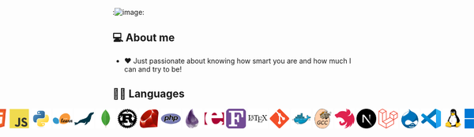 :![image](https://media.giphy.com/media/i2rNOf3b7vJgk/source.gif):

## 💻 About me

- ❤️ Just passionate about knowing how smart you are and how much I can and try to be!

## 👨‍💻 Languages

<div style="display: flex; align-items: center; justify-content: center;">
<img src="https://github.com/devicons/devicon/blob/master/icons/html5/html5-original.svg" alt="html5" width="40" height="40"/>&nbsp;
<img src="https://github.com/devicons/devicon/blob/master/icons/javascript/javascript-original.svg" alt="javascript" width="40" height="40"/>&nbsp;
<img src="https://github.com/devicons/devicon/blob/master/icons/python/python-original.svg" alt="python" width="40" height="40"/> &nbsp;
<img src="https://github.com/devicons/devicon/blob/master/icons/scikitlearn/scikitlearn-original.svg" alt="scikitlearn" width="40" height="40"/> &nbsp;
<img src="https://github.com/devicons/devicon/blob/master/icons/mariadb/mariadb-original.svg" alt="mariadb" width="40" height="40"/> &nbsp;
<img src="https://github.com/devicons/devicon/blob/master/icons/mongodb/mongodb-original.svg" alt="mongodb" width="40" height="40"/> &nbsp;
<img src="https://github.com/devicons/devicon/blob/master/icons/rust/rust-original.svg" alt="rust" width="40" height="40"/> &nbsp;
<img src="https://github.com/devicons/devicon/blob/master/icons/ruby/ruby-original.svg" alt="ruby" width="40" height="40"/> &nbsp;
<img src="https://github.com/devicons/devicon/blob/master/icons/php/php-original.svg" alt="php" width="40" height="40"/> &nbsp;
<img src="https://github.com/devicons/devicon/blob/master/icons/elixir/elixir-original.svg" alt="elixir" width="40" height="40"/> &nbsp;
<img src="https://github.com/devicons/devicon/blob/master/icons/erlang/erlang-original.svg" alt="erlang" width="40" height="40"/> &nbsp;
<img src="https://github.com/devicons/devicon/blob/master/icons/fortran/fortran-original.svg" alt="fortran" width="40" height="40"/> &nbsp;
<img src="https://github.com/devicons/devicon/blob/master/icons/latex/latex-original.svg" alt="latex" width="40" height="40"/> &nbsp;
<img src="https://github.com/devicons/devicon/blob/master/icons/git/git-original.svg" alt="git" width="40" height="40"/> &nbsp;
<img src="https://github.com/devicons/devicon/blob/master/icons/docker/docker-original.svg" alt="docker" width="40" height="40"/> &nbsp;
<img src="https://github.com/devicons/devicon/blob/master/icons/gcc/gcc-original.svg" alt="gcc" width="40" height="40"/> &nbsp;
<img src="https://github.com/devicons/devicon/blob/master/icons/nestjs/nestjs-original.svg" alt="nestjs" width="40" height="40"/> &nbsp;
<img src="https://github.com/devicons/devicon/blob/master/icons/nextjs/nextjs-original.svg" alt="nextjs" width="40" height="40"/> &nbsp;
<img src="https://github.com/devicons/devicon/blob/master/icons/laravel/laravel-original.svg" alt="laravel" width="40" height="40"/> &nbsp;
<img src="https://github.com/devicons/devicon/blob/master/icons/drupal/drupal-original.svg" alt="drupal" width="40" height="40"/> &nbsp;
<img src="https://github.com/devicons/devicon/blob/master/icons/vscode/vscode-original.svg" alt="vscode" width="40" height="40"/> &nbsp;
<img src="https://github.com/devicons/devicon/blob/master/icons/linux/linux-original.svg" alt="linux" width="40" height="40"/> &nbsp;
<img src="https://github.com/devicons/devicon/blob/master/icons/windows11/windows11-original.svg" alt="windows11" width="40" height="40"/> &nbsp;

  
